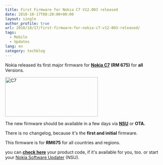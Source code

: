 ```yaml
---
title: First Firmware for Nokia C7 V12.003 released
date: 2010-10-17T08:20:00+00:00
layout: single
author_profile: true
url: 2010/10/17/first-firmware-for-nokia-c7-v12-003-released/
tags:
  - Mobile
  - Updates
lang: en
category: techblog
---
```

Nokia released its first major firmware for **[Nokia C7](http://europe.nokia.com/find-products/devices/nokia-c7-00) (RM 675)** for **all** Versions. 

[<img title="C7" border="0" alt="C7" src="http://lh6.ggpht.com/_vaUVXcmC3OI/TLqqwww0y5I/AAAAAAAACsc/JH29ZRH439o/C7_thumb%5B4%5D.jpg?imgmax=800" width="300" height="128" />](http://lh5.ggpht.com/_vaUVXcmC3OI/TLqqvk6IDsI/AAAAAAAACsY/W22a8DnonbA/s1600-h/C7%5B6%5D.jpg)

The new firmware should be available in a few days via **[NSU](http://www.nokia.de/service-und-software/software/nokia-software-updater)** or **OTA.**

There is no changelog, because it's the **first and initial** firmware.

This firmware is for **RM675** for all countries and regions.

you can [**check here**](http://europe.nokia.com/support/download-software/device-software-update/can-i-update) your product code, if it's available for you, too. or start your [Nokia Software Updater](http://europe.nokia.com/support/download-software/device-software-update) (NSU).